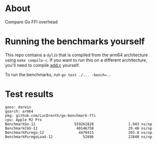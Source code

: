 # About
Compare Go FFI overhead

# Running the benchmarks yourself
This repo contains a `dylib` that is compiled from the arm64 architecture using `make compile-c`. If you want to run this on a different architecture, you'll need to compile [add.c](./c/add.c) yourself.

To run the benchmarks, run `go test ./... -bench=.`.

# Test results
```
goos: darwin
goarch: arm64
pkg: github.com/LucDrenth/go-benchmark-ffi
cpu: Apple M2 Pro
BenchmarkGo-12                  559262828                1.943 ns/op
BenchmarkCGO-12                  40146758                29.46 ns/op
BenchmarkPurego-12                4470415                265.8 ns/op
BenchmarkPuregoLoad-12              52886                22840 ns/op
```
